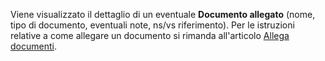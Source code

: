Viene visualizzato il dettaglio di un eventuale **Documento allegato** (nome, tipo di documento, eventuali note, ns/vs riferimento). Per le istruzioni relative a come allegare un documento si rimanda all'articolo [Allega documenti](/docs/guide/operations-with-data/attach-documents).